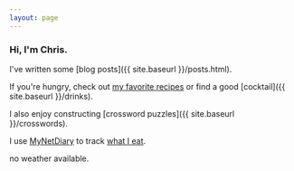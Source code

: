 ```yaml
---
layout: page
---
```

### Hi, I'm Chris.
I've written some [blog posts]({{ site.baseurl }}/posts.html).

If you're hungry, check out [my favorite recipes](https://www.chrisfnicholson.com/recipes) or find a good [cocktail]({{ site.baseurl }}/drinks).

I also enjoy constructing [crossword puzzles]({{ site.baseurl }}/crosswords).

I use [MyNetDiary](https://www.mynetdiary.com) to track <a class="my-net-diary" href="{{ site.baseurl }}/diet.html">what I eat</a>.

<p id="weather">no weather available.</p>
